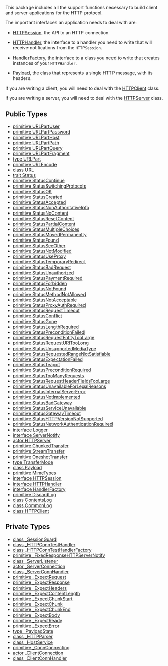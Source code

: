 This package includes all the support functions necessary to build client
and server applications for the HTTP protocol.

The important interfaces an application needs to deal with are:

* [HTTPSession](net-http-HTTPSession), the API to an HTTP connection.

* [HTTPHandler](net-http-HTTPHandler), the interface to a handler you
need to write that will receive notifications from the `HTTPSession`.

* [HandlerFactory](net-http-HandlerFactory), the interface to a class you
need to write that creates instances of your `HTTPHandler`.

* [Payload](net-http-Payload), the class that represents a single HTTP
message, with its headers.

If you are writing a client, you will need to deal with the
[HTTPClient](net-http-HTTPClient) class.

If you are writing a server, you will need to deal with the
[HTTPServer](net-http-HTTPServer) class.



## Public Types

* [primitive URLPartUser](net-http-URLPartUser.md)
* [primitive URLPartPassword](net-http-URLPartPassword.md)
* [primitive URLPartHost](net-http-URLPartHost.md)
* [primitive URLPartPath](net-http-URLPartPath.md)
* [primitive URLPartQuery](net-http-URLPartQuery.md)
* [primitive URLPartFragment](net-http-URLPartFragment.md)
* [type URLPart](net-http-URLPart.md)
* [primitive URLEncode](net-http-URLEncode.md)
* [class URL](net-http-URL.md)
* [trait Status](net-http-Status.md)
* [primitive StatusContinue](net-http-StatusContinue.md)
* [primitive StatusSwitchingProtocols](net-http-StatusSwitchingProtocols.md)
* [primitive StatusOK](net-http-StatusOK.md)
* [primitive StatusCreated](net-http-StatusCreated.md)
* [primitive StatusAccepted](net-http-StatusAccepted.md)
* [primitive StatusNonAuthoritativeInfo](net-http-StatusNonAuthoritativeInfo.md)
* [primitive StatusNoContent](net-http-StatusNoContent.md)
* [primitive StatusResetContent](net-http-StatusResetContent.md)
* [primitive StatusPartialContent](net-http-StatusPartialContent.md)
* [primitive StatusMultipleChoices](net-http-StatusMultipleChoices.md)
* [primitive StatusMovedPermanently](net-http-StatusMovedPermanently.md)
* [primitive StatusFound](net-http-StatusFound.md)
* [primitive StatusSeeOther](net-http-StatusSeeOther.md)
* [primitive StatusNotModified](net-http-StatusNotModified.md)
* [primitive StatusUseProxy](net-http-StatusUseProxy.md)
* [primitive StatusTemporaryRedirect](net-http-StatusTemporaryRedirect.md)
* [primitive StatusBadRequest](net-http-StatusBadRequest.md)
* [primitive StatusUnauthorized](net-http-StatusUnauthorized.md)
* [primitive StatusPaymentRequired](net-http-StatusPaymentRequired.md)
* [primitive StatusForbidden](net-http-StatusForbidden.md)
* [primitive StatusNotFound](net-http-StatusNotFound.md)
* [primitive StatusMethodNotAllowed](net-http-StatusMethodNotAllowed.md)
* [primitive StatusNotAcceptable](net-http-StatusNotAcceptable.md)
* [primitive StatusProxyAuthRequired](net-http-StatusProxyAuthRequired.md)
* [primitive StatusRequestTimeout](net-http-StatusRequestTimeout.md)
* [primitive StatusConflict](net-http-StatusConflict.md)
* [primitive StatusGone](net-http-StatusGone.md)
* [primitive StatusLengthRequired](net-http-StatusLengthRequired.md)
* [primitive StatusPreconditionFailed](net-http-StatusPreconditionFailed.md)
* [primitive StatusRequestEntityTooLarge](net-http-StatusRequestEntityTooLarge.md)
* [primitive StatusRequestURITooLong](net-http-StatusRequestURITooLong.md)
* [primitive StatusUnsupportedMediaType](net-http-StatusUnsupportedMediaType.md)
* [primitive StatusRequestedRangeNotSatisfiable](net-http-StatusRequestedRangeNotSatisfiable.md)
* [primitive StatusExpectationFailed](net-http-StatusExpectationFailed.md)
* [primitive StatusTeapot](net-http-StatusTeapot.md)
* [primitive StatusPreconditionRequired](net-http-StatusPreconditionRequired.md)
* [primitive StatusTooManyRequests](net-http-StatusTooManyRequests.md)
* [primitive StatusRequestHeaderFieldsTooLarge](net-http-StatusRequestHeaderFieldsTooLarge.md)
* [primitive StatusUnavailableForLegalReasons](net-http-StatusUnavailableForLegalReasons.md)
* [primitive StatusInternalServerError](net-http-StatusInternalServerError.md)
* [primitive StatusNotImplemented](net-http-StatusNotImplemented.md)
* [primitive StatusBadGateway](net-http-StatusBadGateway.md)
* [primitive StatusServiceUnavailable](net-http-StatusServiceUnavailable.md)
* [primitive StatusGatewayTimeout](net-http-StatusGatewayTimeout.md)
* [primitive StatusHTTPVersionNotSupported](net-http-StatusHTTPVersionNotSupported.md)
* [primitive StatusNetworkAuthenticationRequired](net-http-StatusNetworkAuthenticationRequired.md)
* [interface Logger](net-http-Logger.md)
* [interface ServerNotify](net-http-ServerNotify.md)
* [actor HTTPServer](net-http-HTTPServer.md)
* [primitive ChunkedTransfer](net-http-ChunkedTransfer.md)
* [primitive StreamTransfer](net-http-StreamTransfer.md)
* [primitive OneshotTransfer](net-http-OneshotTransfer.md)
* [type TransferMode](net-http-TransferMode.md)
* [class Payload](net-http-Payload.md)
* [primitive MimeTypes](net-http-MimeTypes.md)
* [interface HTTPSession](net-http-HTTPSession.md)
* [interface HTTPHandler](net-http-HTTPHandler.md)
* [interface HandlerFactory](net-http-HandlerFactory.md)
* [primitive DiscardLog](net-http-DiscardLog.md)
* [class ContentsLog](net-http-ContentsLog.md)
* [class CommonLog](net-http-CommonLog.md)
* [class HTTPClient](net-http-HTTPClient.md)


## Private Types

* [class _SessionGuard](net-http-_SessionGuard.md)
* [class _HTTPConnTestHandler](net-http-_HTTPConnTestHandler.md)
* [class _HTTPConnTestHandlerFactory](net-http-_HTTPConnTestHandlerFactory.md)
* [primitive _FixedResponseHTTPServerNotify](net-http-_FixedResponseHTTPServerNotify.md)
* [class _ServerListener](net-http-_ServerListener.md)
* [actor _ServerConnection](net-http-_ServerConnection.md)
* [class _ServerConnHandler](net-http-_ServerConnHandler.md)
* [primitive _ExpectRequest](net-http-_ExpectRequest.md)
* [primitive _ExpectResponse](net-http-_ExpectResponse.md)
* [primitive _ExpectHeaders](net-http-_ExpectHeaders.md)
* [primitive _ExpectContentLength](net-http-_ExpectContentLength.md)
* [primitive _ExpectChunkStart](net-http-_ExpectChunkStart.md)
* [primitive _ExpectChunk](net-http-_ExpectChunk.md)
* [primitive _ExpectChunkEnd](net-http-_ExpectChunkEnd.md)
* [primitive _ExpectBody](net-http-_ExpectBody.md)
* [primitive _ExpectReady](net-http-_ExpectReady.md)
* [primitive _ExpectError](net-http-_ExpectError.md)
* [type _PayloadState](net-http-_PayloadState.md)
* [class _HTTPParser](net-http-_HTTPParser.md)
* [class _HostService](net-http-_HostService.md)
* [primitive _ConnConnecting](net-http-_ConnConnecting.md)
* [actor _ClientConnection](net-http-_ClientConnection.md)
* [class _ClientConnHandler](net-http-_ClientConnHandler.md)

